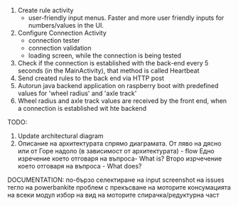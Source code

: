 1. Create rule activity
    - user-friendly input menus. Faster and more user friendly inputs for numbers/values in the UI.
2. Configure Connection Activity
   - connection tester
   - connection validation
   - loading screen, while the connection is being tested
3. Check if the connection is established with the back-end every 5 seconds (in the MainActivity), that method is called Heartbeat
4. Send created rules to the back end via HTTP post
5. Autorun java backend application on raspberry boot with predefined values for 'wheel radius' and 'axle track'
6. Wheel radius and axle track values are received by the front end, when a connection is established wit hte backend

TODO:
1. Update architectural diagram
2. Описание на архитектурата спрямо диаграмата. От ляво на дясно или от Горе надоло (в зависимост от архитектурата) - flow
Едно изречение което отговаря на въпроса- What is?
Второ изрчечение което отговаря на въпроса - What does? 
 

DOCUMENTATION:
по-бързо селектиране на input
screenshot на issues
тегло на powerbankite
проблем с прекъсване на моторите
консумацията на всеки модул
избор на вид на моторите
спирачка/редуктурна част
